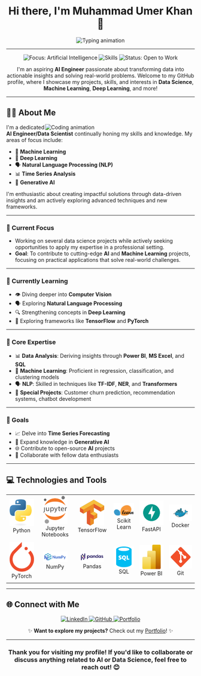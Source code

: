 <!---
MuhammadUmerKhan/MuhammadUmerKhan is a ✨ special ✨ repository because its `README.md` (this file) appears on your GitHub profile.
You can click the Preview link to take a look at your changes.
--->
<h1 align="center">Hi there, I'm Muhammad Umer Khan 👋</h1>

<div align="center">
  <img src="https://readme-typing-svg.herokuapp.com?font=Fira+Code&size=24&duration=3000&pause=500&color=F700FF&width=750&lines=Aspiring+AI+Engineer+/+Data+Scientist+and+Problem+Solver;Natural+Language+Processing+%28NLP%29+Enthusiast;Exploring+Machine+Learning+and+Deep+Learning;Passionate+about+Generative+AI+and+LLMs;Collaborating+on+Real-World+Projects!" alt="Typing animation"/>
</div>

---

<p align="center">
  <img src="https://img.shields.io/badge/Focus-Artificial%20Intelligence-brightgreen" alt="Focus: Artificial Intelligence">
  <img src="https://img.shields.io/badge/Skills-Python%20%7C%20ML%20%7C%20DL%20%7C%20NLP-blue" alt="Skills">
  <img src="https://img.shields.io/badge/Status-Open%20to%20Work-success" alt="Status: Open to Work">
</p>

<p align="center">I'm an aspiring <strong>AI Engineer</strong> passionate about transforming data into actionable insights and solving real-world problems. Welcome to my GitHub profile, where I showcase my projects, skills, and interests in <strong>Data Science</strong>, <strong>Machine Learning</strong>, <strong>Deep Learning</strong>, and more!</p>

---

## 👨‍💻 About Me

<img align="right" alt="Coding animation" width="400" src="https://media.giphy.com/media/v1.Y2lkPTc5MGI3NjExNjM0OWQ5MzBmNDFiYjBkYzBkNDU3NjA4NTFhNjAxNmNhMDc5NjFjNiZjdD1n/qgQUggAC3Pfv687qPC/giphy.gif">

I'm a dedicated **AI Engineer/Data Scientist** continually honing my skills and knowledge. My areas of focus include:

- 🤖 **Machine Learning**
- 🧠 **Deep Learning**
- 🗣️ **Natural Language Processing (NLP)**
- 📊 **Time Series Analysis**
- 🎨 **Generative AI**

I'm enthusiastic about creating impactful solutions through data-driven insights and am actively exploring advanced techniques and new frameworks.

---

### 🔭 Current Focus
- Working on several data science projects while actively seeking opportunities to apply my expertise in a professional setting.
- **Goal**: To contribute to cutting-edge **AI** and **Machine Learning** projects, focusing on practical applications that solve real-world challenges.

---

### 🌱 Currently Learning
- 👁️ Diving deeper into **Computer Vision**
- 🗣️ Exploring **Natural Language Processing**
- 🔍 Strengthening concepts in **Deep Learning**
- 🚀 Exploring frameworks like **TensorFlow** and **PyTorch**
---

### 🧠 Core Expertise
- 📊 **Data Analysis**: Deriving insights through **Power BI**, **MS Excel**, and **SQL**
- 🤖 **Machine Learning**: Proficient in regression, classification, and clustering models
- 🗣️ **NLP**: Skilled in techniques like **TF-IDF**, **NER**, and **Transformers**
- 🚀 **Special Projects**: Customer churn prediction, recommendation systems, chatbot development

---

### 🥅 Goals
- 📈 Delve into **Time Series Forecasting**
- 🎨 Expand knowledge in **Generative AI**
- 🌐 Contribute to open-source **AI** projects
- 🤝 Collaborate with fellow data enthusiasts

---

## 💻 Technologies and Tools

<div align="center">
    <table>
        <tr>
            <td align="center" width="140" height="112.43">
                <img src="./assests/python.png" width="65px"/>
                <br /> Python
            </td>
            <td align="center" width="140" height="112.43">
                <img src="./assests/Jupyter.png" width="65px"/>
                <br /> Jupyter Notebooks
            </td>
            <td align="center" width="140" height="112.43">
                <img src="./assests/tensorflow.png" width="65px"/>
                <br /> TensorFlow
            </td>
            <td align="center" width="140" height="112.43">
                <img src="./assests/scikitlearn.png" width="65px"/>
                <br /> Scikit Learn
            </td>
            <td align="center" width="140" height="112.43">
                <img src="./assests/fastapi.png" width="65px"/>
                <br /> FastAPI
            </td>
            <td align="center" width="140" height="112.43">
                <img src="./assests/docker.png" width="65px"/>
                <br /> Docker
            </td>
        </tr>
        <tr>
            <td align="center" width="140" height="112.43">
                <img src="./assests/pytorch.png" width="65px"/>
                <br /> PyTorch
            </td>
            <td align="center" width="140" height="112.43">
                <img src="./assests/numpy.png" width="65px"/>
                <br /> NumPy
            </td>
            <td align="center" width="140" height="112.43">
                <img src="./assests/pandas.png" width="65px"/>
                <br /> Pandas
            </td>
            <td align="center" width="140" height="112.43">
                <img src="./assests/sql.png" width="65px"/>
                <br /> SQL
            </td>
            <td align="center" width="140" height="112.43">
                <img src="./assests/power bi.png" width="65px"/>
                <br /> Power BI
            </td>
            <td align="center" width="140" height="112.43">
                <img src="./assests/git.png" width="65px"/>
                <br /> Git
            </td>
        </tr>
    </table>
</div>

---

## 🌐 Connect with Me

<p align="center">
  <a href="https://www.linkedin.com/in/muhammad-umer-khan-61729b260/" target="_blank">
    <img src="https://img.shields.io/badge/LinkedIn-0077B5?style=for-the-badge&logo=linkedin&logoColor=white" alt="LinkedIn"/>
  </a>
  <a href="https://github.com/MuhammadUmerKhan" target="_blank">
    <img src="https://img.shields.io/badge/GitHub-181717?style=for-the-badge&logo=github&logoColor=white" alt="GitHub"/>
  </a>
  <a href="https://portfolio-sigma-mocha-67.vercel.app/" target="_blank">
    <img src="https://img.shields.io/badge/Portfolio-1f2937?style=for-the-badge&logo=google-chrome&logoColor=white" alt="Portfolio"/>
  </a>
</p>
<p align="center">✨ <strong>Want to explore my projects?</strong> Check out my <a href="https://portfolio-sigma-mocha-67.vercel.app/" target="_blank">Portfolio</a>! ✨</p>

---

<h3 align="center">Thank you for visiting my profile! If you'd like to collaborate or discuss anything related to AI or Data Science, feel free to reach out! 😊</h3>
